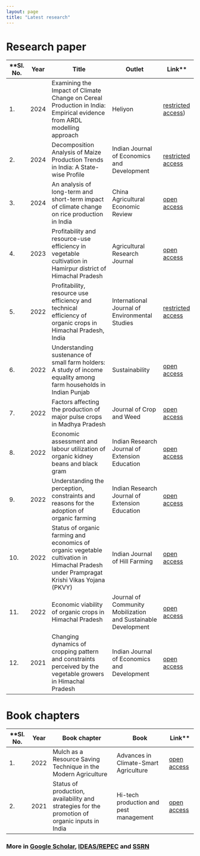 ```yaml
---
layout: page
title: "Latest research"
---
```

# Research paper #

**Sl. No.| Year | Title | Outlet | Link**
----------|-------|--------|---------|--------
1.|2024|Examining the Impact of Climate Change on Cereal Production in India: Empirical evidence from ARDL modelling approach| Heliyon|[restricted access](https://doi.org/10.1016/j.heliyon.2024.e36403))
2.|2024|Decomposition Analysis of Maize Production Trends in India: A State-wise Profile|Indian Journal of Economics and Development|[restricted access](https://doi.org/10.35716/IJED-24094)
3.|2024|An analysis of long-term and short-term impact of climate change on rice production in India|China Agricultural Economic Review|[open access](https://www.emerald.com/insight/content/doi/10.1108/CAER-07-2023-0179/full/html)
4.|2023|Profitability and resource-use efficiency in vegetable cultivation in Hamirpur district of Himachal Pradesh|Agricultural Research Journal|[open access](https://www.indianjournals.com/ijor.aspx?target=ijor:jre&volume=60&issue=4&article=019&type=pdf)
5.|2022|Profitability, resource use efficiency and technical efficiency of organic crops in Himachal Pradesh, India|International Journal of Environmental Studies|[restricted access](https://www.tandfonline.com/doi/full/10.1080/00207233.2022.2037337)
6.|2022|Understanding sustenance of small farm holders: A study of income equality among farm households in Indian Punjab|Sustainability|[open access](https://www.mdpi.com/2071-1050/14/20/13438)
7.|2022|Factors affecting the production of major pulse crops in Madhya Pradesh|Journal of Crop and Weed|[open access](https://www.cropandweed.com/archives/2022/vol18issue3/18-3-1.pdf)
8.|2022|Economic assessment and labour utilization of organic kidney beans and black gram|Indian Research Journal of Extension Education|[open access](https://seea.org.in/uploads/pdf/2022-70-44-50.pdf)
9.|2022|Understanding the perception, constraints and reasons for the adoption of organic farming|Indian Research Journal of Extension Education|[open access](https://seea.org.in/uploads/pdf/2022-73-110-117.pdf)
10.|2022|Status of organic farming and economics of organic vegetable cultivation in Himachal Pradesh under Prampragat Krishi Vikas Yojana (PKVY)|Indian Journal of Hill Farming|[open access](http://www.icarneh.ernet.in/IAHF/volume_35%20issue%201%20June%202022/17..pdf)
11.|2022|Economic viability of organic crops in Himachal Pradesh|Journal of Community Mobilization and Sustainable Development|[open access](https://www.indianjournals.com/ijor.aspx?target=ijor:jcmsd&volume=17&issue=1&article=011&type=pdf)
12.|2021|Changing dynamics of cropping pattern and constraints perceived by the vegetable growers in Himachal Pradesh|Indian Journal of Economics and Development|[open access](https://www.researchgate.net/publication/372907571_Changing_Dynamics_of_Cropping_Pattern_and_Constraints_Perceived_by_the_Vegetable_Growers_in_Himachal_Pradesh)

# Book chapters #

**Sl. No.| Year | Book chapter | Book | Link**
----------|-------|------------|------|--------
1.|2022|Mulch as a Resource Saving Technique in the Modern Agriculture|Advances in Climate-Smart Agriculture|[open access]()
2.|2021|Status of production, availability and strategies for the promotion of organic inputs in India|Hi-tech production and pest management|[open access]()


### More in [Google Scholar](https://scholar.google.com/citations?user=2th48MoAAAAJ&hl=en), [IDEAS/REPEC](https://ideas.repec.org/f/psi1088.html) and [SSRN](https://privpapers.ssrn.com/sol3/cf_dev/AbsByAuth.cfm?per_id=470) ###
